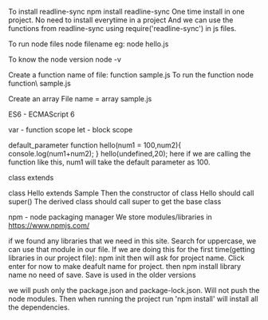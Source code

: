 To install readline-sync
npm install readline-sync
One time install in one project. No need to install everytime in a project
And we can use the functions from readline-sync using require('readline-sync') in js files.

To run node files
node filename
eg: node hello.js

To know the node version
node -v

Create a function
name of file: function sample.js
To run the function
node function\ sample.js


Create an array
File name = array sample.js

ES6 - ECMAScript 6

var - function scope
let - block scope

default_parameter
function hello(num1 = 100,num2){
    console.log(num1+num2);
}
hello(undefined,20);
here if we are calling the function like this, num1 will take the default parameter as 100.

class
extends

class Hello extends Sample
Then the constructor of class Hello should call super()
The derived class should call super to get the base class

npm - node packaging manager
We store modules/libraries in
https://www.npmjs.com/

if we found any libraries that we need in this site. Search for uppercase,
we can use that module in our file. If we are doing this for the first time(getting libraries in our project file):
npm init
then will ask for project name. Click enter for now to make deafult name for project.
then npm install library name
no need of save. Save is used in the older versions

we will push only the package.json and package-lock.json. Will not push the node modules.
Then when running the project run 'npm install' will install all the dependencies.